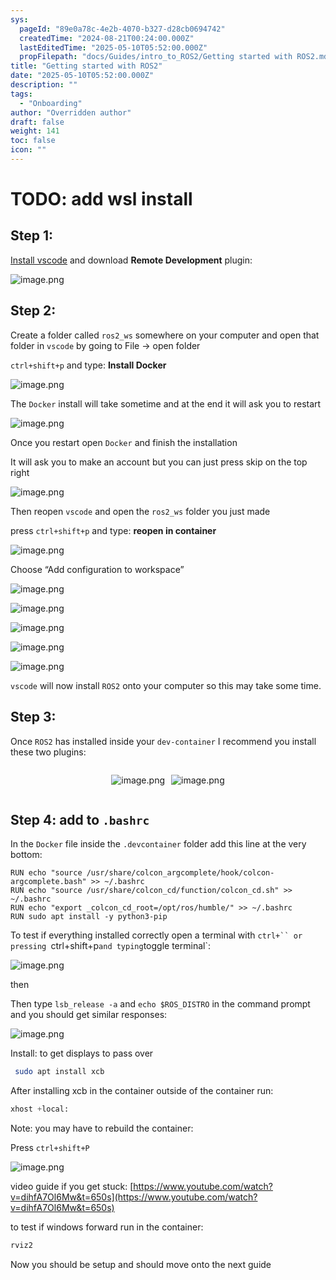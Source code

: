 ```yaml
---
sys:
  pageId: "89e0a78c-4e2b-4070-b327-d28cb0694742"
  createdTime: "2024-08-21T00:24:00.000Z"
  lastEditedTime: "2025-05-10T05:52:00.000Z"
  propFilepath: "docs/Guides/intro_to_ROS2/Getting started with ROS2.md"
title: "Getting started with ROS2"
date: "2025-05-10T05:52:00.000Z"
description: ""
tags:
  - "Onboarding"
author: "Overridden author"
draft: false
weight: 141
toc: false
icon: ""
---
```


# TODO: add wsl install

## Step 1:

[Install vscode](https://code.visualstudio.com/download) and download **Remote Development** plugin:

![image.png](https://prod-files-secure.s3.us-west-2.amazonaws.com/d518164a-d88e-44d1-a4ee-3adb3bd8bce0/efb52993-1881-4a40-b95e-6f020334f022/image.png?X-Amz-Algorithm=AWS4-HMAC-SHA256&X-Amz-Content-Sha256=UNSIGNED-PAYLOAD&X-Amz-Credential=ASIAZI2LB466TQHN3WP4%2F20250610%2Fus-west-2%2Fs3%2Faws4_request&X-Amz-Date=20250610T061312Z&X-Amz-Expires=3600&X-Amz-Security-Token=IQoJb3JpZ2luX2VjEN7%2F%2F%2F%2F%2F%2F%2F%2F%2F%2FwEaCXVzLXdlc3QtMiJGMEQCIA%2FOuXpGVzBLCfSlQaLfnQZtTXCIEb9%2FwKBoWx%2B6F7fzAiB4sL63pae2J9Isy0kR1JtgtVuCjIIEP30jj%2F6SlT8sjiqIBAi3%2F%2F%2F%2F%2F%2F%2F%2F%2F%2F8BEAAaDDYzNzQyMzE4MzgwNSIMgL4fbrJuByiYP%2FAYKtwDFZVl%2FVEyG7MIRhBsT8hNCzPRZCFuKzhNdYsJ5jkEyKiBgZEUaxYe6y9M4YJUCllS7QMSdKNpIjjWctAzRr%2BZL9pjAUPoRe8pcb%2FHpZsAzh8%2BDICc4y%2B1UD0cDZcEdKxcRk77npaE3J%2B1YiElZrGMNryvTnxJK0ueb06tAIaAvrSzMIdgU%2B5HsX9%2BMTL5aK7ZzN7RVWv5XfpC8f81NQj01ljQQUvTROnWYkpmyNw69rZ5p6bHusEPK5XHBUCUH6fyVykyq0BH26bfX3fyE3LrPhSyzd7WGDT5ouhIZMXSHeNTorpHLlLRdOtVp9zhQoPget7ZyTldCs9n9XR72JJtaFFNe76XmCc5f2bZoA9x39HqDF9jL0JQy6OyhjX6aA7Y9mpzPKWI6tbpEDKsMYPcUpoz%2FSzytzKwPFVtJqfJUr3%2FriNSi%2FsoSPuUSxs22j7OM3bmkCnNSyu0gNt0kP5yuZNByjESzo3E6osbzjvdZfX6UyvN1h9pphI91Jzwc3FROzJof1VTjvZbhbHlQxUnfd05Qmbd7quafK5fJd9E%2F7YGh7BFT0jB7LljPZs0rU7N8nct25cBX9XGyySCmbC41tUDQnKPz0AGVa%2BFILPk52SNMnnaUGnq98F6F0Ywt4efwgY6pgELmcasWUuDZetgdsYNVa65KWv5f%2BIaPgRuDHjdq4NFrpA%2B5NZUfCO%2FfcD11UkF4KZgtwAt%2FhpbYqcP5wbnIyY2sprPdSiiLcZJiwJShfzir08SvYlYFYTYBlFECgMhltwA6l61ys4%2FBqysIZ1XqcpWRNXxUBJN6m0QEKhFP2XblDPG%2FwnWQempHDslIs3onXLr8xZwHJAm9LWXDbIuhXCgq9mEQJ3x&X-Amz-Signature=768a4beb2421363091d0116e9563caec113b68633f0b9e5c93d3d21b9e1255ea&X-Amz-SignedHeaders=host&x-id=GetObject)

## Step 2:

Create a folder called `ros2_ws` somewhere on your computer and open that folder in `vscode` by going to File → open folder 

`ctrl+shift+p` and type: **Install Docker**

![image.png](https://prod-files-secure.s3.us-west-2.amazonaws.com/d518164a-d88e-44d1-a4ee-3adb3bd8bce0/2269dc0e-1cd5-47ff-bceb-c04ad9b2eab0/image.png?X-Amz-Algorithm=AWS4-HMAC-SHA256&X-Amz-Content-Sha256=UNSIGNED-PAYLOAD&X-Amz-Credential=ASIAZI2LB466TQHN3WP4%2F20250610%2Fus-west-2%2Fs3%2Faws4_request&X-Amz-Date=20250610T061312Z&X-Amz-Expires=3600&X-Amz-Security-Token=IQoJb3JpZ2luX2VjEN7%2F%2F%2F%2F%2F%2F%2F%2F%2F%2FwEaCXVzLXdlc3QtMiJGMEQCIA%2FOuXpGVzBLCfSlQaLfnQZtTXCIEb9%2FwKBoWx%2B6F7fzAiB4sL63pae2J9Isy0kR1JtgtVuCjIIEP30jj%2F6SlT8sjiqIBAi3%2F%2F%2F%2F%2F%2F%2F%2F%2F%2F8BEAAaDDYzNzQyMzE4MzgwNSIMgL4fbrJuByiYP%2FAYKtwDFZVl%2FVEyG7MIRhBsT8hNCzPRZCFuKzhNdYsJ5jkEyKiBgZEUaxYe6y9M4YJUCllS7QMSdKNpIjjWctAzRr%2BZL9pjAUPoRe8pcb%2FHpZsAzh8%2BDICc4y%2B1UD0cDZcEdKxcRk77npaE3J%2B1YiElZrGMNryvTnxJK0ueb06tAIaAvrSzMIdgU%2B5HsX9%2BMTL5aK7ZzN7RVWv5XfpC8f81NQj01ljQQUvTROnWYkpmyNw69rZ5p6bHusEPK5XHBUCUH6fyVykyq0BH26bfX3fyE3LrPhSyzd7WGDT5ouhIZMXSHeNTorpHLlLRdOtVp9zhQoPget7ZyTldCs9n9XR72JJtaFFNe76XmCc5f2bZoA9x39HqDF9jL0JQy6OyhjX6aA7Y9mpzPKWI6tbpEDKsMYPcUpoz%2FSzytzKwPFVtJqfJUr3%2FriNSi%2FsoSPuUSxs22j7OM3bmkCnNSyu0gNt0kP5yuZNByjESzo3E6osbzjvdZfX6UyvN1h9pphI91Jzwc3FROzJof1VTjvZbhbHlQxUnfd05Qmbd7quafK5fJd9E%2F7YGh7BFT0jB7LljPZs0rU7N8nct25cBX9XGyySCmbC41tUDQnKPz0AGVa%2BFILPk52SNMnnaUGnq98F6F0Ywt4efwgY6pgELmcasWUuDZetgdsYNVa65KWv5f%2BIaPgRuDHjdq4NFrpA%2B5NZUfCO%2FfcD11UkF4KZgtwAt%2FhpbYqcP5wbnIyY2sprPdSiiLcZJiwJShfzir08SvYlYFYTYBlFECgMhltwA6l61ys4%2FBqysIZ1XqcpWRNXxUBJN6m0QEKhFP2XblDPG%2FwnWQempHDslIs3onXLr8xZwHJAm9LWXDbIuhXCgq9mEQJ3x&X-Amz-Signature=d65450299239474126d5800a892b46033f6c00617c87f939d8e54bf5e6c56210&X-Amz-SignedHeaders=host&x-id=GetObject)

The `Docker` install will take sometime and at the end it will ask you to restart

![image.png](https://prod-files-secure.s3.us-west-2.amazonaws.com/d518164a-d88e-44d1-a4ee-3adb3bd8bce0/ed233f78-be33-4b1f-b89c-9c346c0e961e/image.png?X-Amz-Algorithm=AWS4-HMAC-SHA256&X-Amz-Content-Sha256=UNSIGNED-PAYLOAD&X-Amz-Credential=ASIAZI2LB466TQHN3WP4%2F20250610%2Fus-west-2%2Fs3%2Faws4_request&X-Amz-Date=20250610T061312Z&X-Amz-Expires=3600&X-Amz-Security-Token=IQoJb3JpZ2luX2VjEN7%2F%2F%2F%2F%2F%2F%2F%2F%2F%2FwEaCXVzLXdlc3QtMiJGMEQCIA%2FOuXpGVzBLCfSlQaLfnQZtTXCIEb9%2FwKBoWx%2B6F7fzAiB4sL63pae2J9Isy0kR1JtgtVuCjIIEP30jj%2F6SlT8sjiqIBAi3%2F%2F%2F%2F%2F%2F%2F%2F%2F%2F8BEAAaDDYzNzQyMzE4MzgwNSIMgL4fbrJuByiYP%2FAYKtwDFZVl%2FVEyG7MIRhBsT8hNCzPRZCFuKzhNdYsJ5jkEyKiBgZEUaxYe6y9M4YJUCllS7QMSdKNpIjjWctAzRr%2BZL9pjAUPoRe8pcb%2FHpZsAzh8%2BDICc4y%2B1UD0cDZcEdKxcRk77npaE3J%2B1YiElZrGMNryvTnxJK0ueb06tAIaAvrSzMIdgU%2B5HsX9%2BMTL5aK7ZzN7RVWv5XfpC8f81NQj01ljQQUvTROnWYkpmyNw69rZ5p6bHusEPK5XHBUCUH6fyVykyq0BH26bfX3fyE3LrPhSyzd7WGDT5ouhIZMXSHeNTorpHLlLRdOtVp9zhQoPget7ZyTldCs9n9XR72JJtaFFNe76XmCc5f2bZoA9x39HqDF9jL0JQy6OyhjX6aA7Y9mpzPKWI6tbpEDKsMYPcUpoz%2FSzytzKwPFVtJqfJUr3%2FriNSi%2FsoSPuUSxs22j7OM3bmkCnNSyu0gNt0kP5yuZNByjESzo3E6osbzjvdZfX6UyvN1h9pphI91Jzwc3FROzJof1VTjvZbhbHlQxUnfd05Qmbd7quafK5fJd9E%2F7YGh7BFT0jB7LljPZs0rU7N8nct25cBX9XGyySCmbC41tUDQnKPz0AGVa%2BFILPk52SNMnnaUGnq98F6F0Ywt4efwgY6pgELmcasWUuDZetgdsYNVa65KWv5f%2BIaPgRuDHjdq4NFrpA%2B5NZUfCO%2FfcD11UkF4KZgtwAt%2FhpbYqcP5wbnIyY2sprPdSiiLcZJiwJShfzir08SvYlYFYTYBlFECgMhltwA6l61ys4%2FBqysIZ1XqcpWRNXxUBJN6m0QEKhFP2XblDPG%2FwnWQempHDslIs3onXLr8xZwHJAm9LWXDbIuhXCgq9mEQJ3x&X-Amz-Signature=a00e070cf99cc6060995a1e6471207f217134d6d4c939a0aec4d59664f5bbc74&X-Amz-SignedHeaders=host&x-id=GetObject)

Once you restart open `Docker` and finish the installation

It will ask you to make an account but you can just press skip on the top right

![image.png](https://prod-files-secure.s3.us-west-2.amazonaws.com/d518164a-d88e-44d1-a4ee-3adb3bd8bce0/21010ad9-1659-4fd9-9f59-9932a09b2a3d/image.png?X-Amz-Algorithm=AWS4-HMAC-SHA256&X-Amz-Content-Sha256=UNSIGNED-PAYLOAD&X-Amz-Credential=ASIAZI2LB466TQHN3WP4%2F20250610%2Fus-west-2%2Fs3%2Faws4_request&X-Amz-Date=20250610T061312Z&X-Amz-Expires=3600&X-Amz-Security-Token=IQoJb3JpZ2luX2VjEN7%2F%2F%2F%2F%2F%2F%2F%2F%2F%2FwEaCXVzLXdlc3QtMiJGMEQCIA%2FOuXpGVzBLCfSlQaLfnQZtTXCIEb9%2FwKBoWx%2B6F7fzAiB4sL63pae2J9Isy0kR1JtgtVuCjIIEP30jj%2F6SlT8sjiqIBAi3%2F%2F%2F%2F%2F%2F%2F%2F%2F%2F8BEAAaDDYzNzQyMzE4MzgwNSIMgL4fbrJuByiYP%2FAYKtwDFZVl%2FVEyG7MIRhBsT8hNCzPRZCFuKzhNdYsJ5jkEyKiBgZEUaxYe6y9M4YJUCllS7QMSdKNpIjjWctAzRr%2BZL9pjAUPoRe8pcb%2FHpZsAzh8%2BDICc4y%2B1UD0cDZcEdKxcRk77npaE3J%2B1YiElZrGMNryvTnxJK0ueb06tAIaAvrSzMIdgU%2B5HsX9%2BMTL5aK7ZzN7RVWv5XfpC8f81NQj01ljQQUvTROnWYkpmyNw69rZ5p6bHusEPK5XHBUCUH6fyVykyq0BH26bfX3fyE3LrPhSyzd7WGDT5ouhIZMXSHeNTorpHLlLRdOtVp9zhQoPget7ZyTldCs9n9XR72JJtaFFNe76XmCc5f2bZoA9x39HqDF9jL0JQy6OyhjX6aA7Y9mpzPKWI6tbpEDKsMYPcUpoz%2FSzytzKwPFVtJqfJUr3%2FriNSi%2FsoSPuUSxs22j7OM3bmkCnNSyu0gNt0kP5yuZNByjESzo3E6osbzjvdZfX6UyvN1h9pphI91Jzwc3FROzJof1VTjvZbhbHlQxUnfd05Qmbd7quafK5fJd9E%2F7YGh7BFT0jB7LljPZs0rU7N8nct25cBX9XGyySCmbC41tUDQnKPz0AGVa%2BFILPk52SNMnnaUGnq98F6F0Ywt4efwgY6pgELmcasWUuDZetgdsYNVa65KWv5f%2BIaPgRuDHjdq4NFrpA%2B5NZUfCO%2FfcD11UkF4KZgtwAt%2FhpbYqcP5wbnIyY2sprPdSiiLcZJiwJShfzir08SvYlYFYTYBlFECgMhltwA6l61ys4%2FBqysIZ1XqcpWRNXxUBJN6m0QEKhFP2XblDPG%2FwnWQempHDslIs3onXLr8xZwHJAm9LWXDbIuhXCgq9mEQJ3x&X-Amz-Signature=b87e7d82e13faa8cf1350b3b2235cc02c7b30f16de3a08eddfbf778bf3fcccd2&X-Amz-SignedHeaders=host&x-id=GetObject)

Then reopen `vscode` and open the `ros2_ws` folder you just made

press `ctrl+shift+p` and type: **reopen in container**

![image.png](https://prod-files-secure.s3.us-west-2.amazonaws.com/d518164a-d88e-44d1-a4ee-3adb3bd8bce0/4e93b8c2-41ad-488c-8095-c74205196118/image.png?X-Amz-Algorithm=AWS4-HMAC-SHA256&X-Amz-Content-Sha256=UNSIGNED-PAYLOAD&X-Amz-Credential=ASIAZI2LB466TQHN3WP4%2F20250610%2Fus-west-2%2Fs3%2Faws4_request&X-Amz-Date=20250610T061312Z&X-Amz-Expires=3600&X-Amz-Security-Token=IQoJb3JpZ2luX2VjEN7%2F%2F%2F%2F%2F%2F%2F%2F%2F%2FwEaCXVzLXdlc3QtMiJGMEQCIA%2FOuXpGVzBLCfSlQaLfnQZtTXCIEb9%2FwKBoWx%2B6F7fzAiB4sL63pae2J9Isy0kR1JtgtVuCjIIEP30jj%2F6SlT8sjiqIBAi3%2F%2F%2F%2F%2F%2F%2F%2F%2F%2F8BEAAaDDYzNzQyMzE4MzgwNSIMgL4fbrJuByiYP%2FAYKtwDFZVl%2FVEyG7MIRhBsT8hNCzPRZCFuKzhNdYsJ5jkEyKiBgZEUaxYe6y9M4YJUCllS7QMSdKNpIjjWctAzRr%2BZL9pjAUPoRe8pcb%2FHpZsAzh8%2BDICc4y%2B1UD0cDZcEdKxcRk77npaE3J%2B1YiElZrGMNryvTnxJK0ueb06tAIaAvrSzMIdgU%2B5HsX9%2BMTL5aK7ZzN7RVWv5XfpC8f81NQj01ljQQUvTROnWYkpmyNw69rZ5p6bHusEPK5XHBUCUH6fyVykyq0BH26bfX3fyE3LrPhSyzd7WGDT5ouhIZMXSHeNTorpHLlLRdOtVp9zhQoPget7ZyTldCs9n9XR72JJtaFFNe76XmCc5f2bZoA9x39HqDF9jL0JQy6OyhjX6aA7Y9mpzPKWI6tbpEDKsMYPcUpoz%2FSzytzKwPFVtJqfJUr3%2FriNSi%2FsoSPuUSxs22j7OM3bmkCnNSyu0gNt0kP5yuZNByjESzo3E6osbzjvdZfX6UyvN1h9pphI91Jzwc3FROzJof1VTjvZbhbHlQxUnfd05Qmbd7quafK5fJd9E%2F7YGh7BFT0jB7LljPZs0rU7N8nct25cBX9XGyySCmbC41tUDQnKPz0AGVa%2BFILPk52SNMnnaUGnq98F6F0Ywt4efwgY6pgELmcasWUuDZetgdsYNVa65KWv5f%2BIaPgRuDHjdq4NFrpA%2B5NZUfCO%2FfcD11UkF4KZgtwAt%2FhpbYqcP5wbnIyY2sprPdSiiLcZJiwJShfzir08SvYlYFYTYBlFECgMhltwA6l61ys4%2FBqysIZ1XqcpWRNXxUBJN6m0QEKhFP2XblDPG%2FwnWQempHDslIs3onXLr8xZwHJAm9LWXDbIuhXCgq9mEQJ3x&X-Amz-Signature=acd36464a1da620b4cda02044c58060c7e6d8c83bea30cf4a20fc1376bff94c5&X-Amz-SignedHeaders=host&x-id=GetObject)

Choose “Add configuration to workspace”

![image.png](https://prod-files-secure.s3.us-west-2.amazonaws.com/d518164a-d88e-44d1-a4ee-3adb3bd8bce0/9560b282-5060-4989-ba37-97e7b2c22476/image.png?X-Amz-Algorithm=AWS4-HMAC-SHA256&X-Amz-Content-Sha256=UNSIGNED-PAYLOAD&X-Amz-Credential=ASIAZI2LB466TQHN3WP4%2F20250610%2Fus-west-2%2Fs3%2Faws4_request&X-Amz-Date=20250610T061312Z&X-Amz-Expires=3600&X-Amz-Security-Token=IQoJb3JpZ2luX2VjEN7%2F%2F%2F%2F%2F%2F%2F%2F%2F%2FwEaCXVzLXdlc3QtMiJGMEQCIA%2FOuXpGVzBLCfSlQaLfnQZtTXCIEb9%2FwKBoWx%2B6F7fzAiB4sL63pae2J9Isy0kR1JtgtVuCjIIEP30jj%2F6SlT8sjiqIBAi3%2F%2F%2F%2F%2F%2F%2F%2F%2F%2F8BEAAaDDYzNzQyMzE4MzgwNSIMgL4fbrJuByiYP%2FAYKtwDFZVl%2FVEyG7MIRhBsT8hNCzPRZCFuKzhNdYsJ5jkEyKiBgZEUaxYe6y9M4YJUCllS7QMSdKNpIjjWctAzRr%2BZL9pjAUPoRe8pcb%2FHpZsAzh8%2BDICc4y%2B1UD0cDZcEdKxcRk77npaE3J%2B1YiElZrGMNryvTnxJK0ueb06tAIaAvrSzMIdgU%2B5HsX9%2BMTL5aK7ZzN7RVWv5XfpC8f81NQj01ljQQUvTROnWYkpmyNw69rZ5p6bHusEPK5XHBUCUH6fyVykyq0BH26bfX3fyE3LrPhSyzd7WGDT5ouhIZMXSHeNTorpHLlLRdOtVp9zhQoPget7ZyTldCs9n9XR72JJtaFFNe76XmCc5f2bZoA9x39HqDF9jL0JQy6OyhjX6aA7Y9mpzPKWI6tbpEDKsMYPcUpoz%2FSzytzKwPFVtJqfJUr3%2FriNSi%2FsoSPuUSxs22j7OM3bmkCnNSyu0gNt0kP5yuZNByjESzo3E6osbzjvdZfX6UyvN1h9pphI91Jzwc3FROzJof1VTjvZbhbHlQxUnfd05Qmbd7quafK5fJd9E%2F7YGh7BFT0jB7LljPZs0rU7N8nct25cBX9XGyySCmbC41tUDQnKPz0AGVa%2BFILPk52SNMnnaUGnq98F6F0Ywt4efwgY6pgELmcasWUuDZetgdsYNVa65KWv5f%2BIaPgRuDHjdq4NFrpA%2B5NZUfCO%2FfcD11UkF4KZgtwAt%2FhpbYqcP5wbnIyY2sprPdSiiLcZJiwJShfzir08SvYlYFYTYBlFECgMhltwA6l61ys4%2FBqysIZ1XqcpWRNXxUBJN6m0QEKhFP2XblDPG%2FwnWQempHDslIs3onXLr8xZwHJAm9LWXDbIuhXCgq9mEQJ3x&X-Amz-Signature=3c99f21cbce147dcd9753ffac48ba9668ce9b8751c8d1307b2c94f5ff72a6ac2&X-Amz-SignedHeaders=host&x-id=GetObject)

![image.png](https://prod-files-secure.s3.us-west-2.amazonaws.com/d518164a-d88e-44d1-a4ee-3adb3bd8bce0/2ee63f81-886b-48e8-a553-dc6e5eac99e4/image.png?X-Amz-Algorithm=AWS4-HMAC-SHA256&X-Amz-Content-Sha256=UNSIGNED-PAYLOAD&X-Amz-Credential=ASIAZI2LB466TQHN3WP4%2F20250610%2Fus-west-2%2Fs3%2Faws4_request&X-Amz-Date=20250610T061312Z&X-Amz-Expires=3600&X-Amz-Security-Token=IQoJb3JpZ2luX2VjEN7%2F%2F%2F%2F%2F%2F%2F%2F%2F%2FwEaCXVzLXdlc3QtMiJGMEQCIA%2FOuXpGVzBLCfSlQaLfnQZtTXCIEb9%2FwKBoWx%2B6F7fzAiB4sL63pae2J9Isy0kR1JtgtVuCjIIEP30jj%2F6SlT8sjiqIBAi3%2F%2F%2F%2F%2F%2F%2F%2F%2F%2F8BEAAaDDYzNzQyMzE4MzgwNSIMgL4fbrJuByiYP%2FAYKtwDFZVl%2FVEyG7MIRhBsT8hNCzPRZCFuKzhNdYsJ5jkEyKiBgZEUaxYe6y9M4YJUCllS7QMSdKNpIjjWctAzRr%2BZL9pjAUPoRe8pcb%2FHpZsAzh8%2BDICc4y%2B1UD0cDZcEdKxcRk77npaE3J%2B1YiElZrGMNryvTnxJK0ueb06tAIaAvrSzMIdgU%2B5HsX9%2BMTL5aK7ZzN7RVWv5XfpC8f81NQj01ljQQUvTROnWYkpmyNw69rZ5p6bHusEPK5XHBUCUH6fyVykyq0BH26bfX3fyE3LrPhSyzd7WGDT5ouhIZMXSHeNTorpHLlLRdOtVp9zhQoPget7ZyTldCs9n9XR72JJtaFFNe76XmCc5f2bZoA9x39HqDF9jL0JQy6OyhjX6aA7Y9mpzPKWI6tbpEDKsMYPcUpoz%2FSzytzKwPFVtJqfJUr3%2FriNSi%2FsoSPuUSxs22j7OM3bmkCnNSyu0gNt0kP5yuZNByjESzo3E6osbzjvdZfX6UyvN1h9pphI91Jzwc3FROzJof1VTjvZbhbHlQxUnfd05Qmbd7quafK5fJd9E%2F7YGh7BFT0jB7LljPZs0rU7N8nct25cBX9XGyySCmbC41tUDQnKPz0AGVa%2BFILPk52SNMnnaUGnq98F6F0Ywt4efwgY6pgELmcasWUuDZetgdsYNVa65KWv5f%2BIaPgRuDHjdq4NFrpA%2B5NZUfCO%2FfcD11UkF4KZgtwAt%2FhpbYqcP5wbnIyY2sprPdSiiLcZJiwJShfzir08SvYlYFYTYBlFECgMhltwA6l61ys4%2FBqysIZ1XqcpWRNXxUBJN6m0QEKhFP2XblDPG%2FwnWQempHDslIs3onXLr8xZwHJAm9LWXDbIuhXCgq9mEQJ3x&X-Amz-Signature=3a386dd968051c4e5705000a82186fe82b49349699c6213a532acb292e4e8cbe&X-Amz-SignedHeaders=host&x-id=GetObject)

![image.png](https://prod-files-secure.s3.us-west-2.amazonaws.com/d518164a-d88e-44d1-a4ee-3adb3bd8bce0/ae1580b2-b048-407e-aed9-b584224a7a04/image.png?X-Amz-Algorithm=AWS4-HMAC-SHA256&X-Amz-Content-Sha256=UNSIGNED-PAYLOAD&X-Amz-Credential=ASIAZI2LB466TQHN3WP4%2F20250610%2Fus-west-2%2Fs3%2Faws4_request&X-Amz-Date=20250610T061312Z&X-Amz-Expires=3600&X-Amz-Security-Token=IQoJb3JpZ2luX2VjEN7%2F%2F%2F%2F%2F%2F%2F%2F%2F%2FwEaCXVzLXdlc3QtMiJGMEQCIA%2FOuXpGVzBLCfSlQaLfnQZtTXCIEb9%2FwKBoWx%2B6F7fzAiB4sL63pae2J9Isy0kR1JtgtVuCjIIEP30jj%2F6SlT8sjiqIBAi3%2F%2F%2F%2F%2F%2F%2F%2F%2F%2F8BEAAaDDYzNzQyMzE4MzgwNSIMgL4fbrJuByiYP%2FAYKtwDFZVl%2FVEyG7MIRhBsT8hNCzPRZCFuKzhNdYsJ5jkEyKiBgZEUaxYe6y9M4YJUCllS7QMSdKNpIjjWctAzRr%2BZL9pjAUPoRe8pcb%2FHpZsAzh8%2BDICc4y%2B1UD0cDZcEdKxcRk77npaE3J%2B1YiElZrGMNryvTnxJK0ueb06tAIaAvrSzMIdgU%2B5HsX9%2BMTL5aK7ZzN7RVWv5XfpC8f81NQj01ljQQUvTROnWYkpmyNw69rZ5p6bHusEPK5XHBUCUH6fyVykyq0BH26bfX3fyE3LrPhSyzd7WGDT5ouhIZMXSHeNTorpHLlLRdOtVp9zhQoPget7ZyTldCs9n9XR72JJtaFFNe76XmCc5f2bZoA9x39HqDF9jL0JQy6OyhjX6aA7Y9mpzPKWI6tbpEDKsMYPcUpoz%2FSzytzKwPFVtJqfJUr3%2FriNSi%2FsoSPuUSxs22j7OM3bmkCnNSyu0gNt0kP5yuZNByjESzo3E6osbzjvdZfX6UyvN1h9pphI91Jzwc3FROzJof1VTjvZbhbHlQxUnfd05Qmbd7quafK5fJd9E%2F7YGh7BFT0jB7LljPZs0rU7N8nct25cBX9XGyySCmbC41tUDQnKPz0AGVa%2BFILPk52SNMnnaUGnq98F6F0Ywt4efwgY6pgELmcasWUuDZetgdsYNVa65KWv5f%2BIaPgRuDHjdq4NFrpA%2B5NZUfCO%2FfcD11UkF4KZgtwAt%2FhpbYqcP5wbnIyY2sprPdSiiLcZJiwJShfzir08SvYlYFYTYBlFECgMhltwA6l61ys4%2FBqysIZ1XqcpWRNXxUBJN6m0QEKhFP2XblDPG%2FwnWQempHDslIs3onXLr8xZwHJAm9LWXDbIuhXCgq9mEQJ3x&X-Amz-Signature=5873ee20eafd8b2f914a7077fe369d02970250a32827b74606714b60237cca2d&X-Amz-SignedHeaders=host&x-id=GetObject)

![image.png](https://prod-files-secure.s3.us-west-2.amazonaws.com/d518164a-d88e-44d1-a4ee-3adb3bd8bce0/53255b28-f75e-430f-b9e3-c0ac8577e42b/image.png?X-Amz-Algorithm=AWS4-HMAC-SHA256&X-Amz-Content-Sha256=UNSIGNED-PAYLOAD&X-Amz-Credential=ASIAZI2LB466TQHN3WP4%2F20250610%2Fus-west-2%2Fs3%2Faws4_request&X-Amz-Date=20250610T061312Z&X-Amz-Expires=3600&X-Amz-Security-Token=IQoJb3JpZ2luX2VjEN7%2F%2F%2F%2F%2F%2F%2F%2F%2F%2FwEaCXVzLXdlc3QtMiJGMEQCIA%2FOuXpGVzBLCfSlQaLfnQZtTXCIEb9%2FwKBoWx%2B6F7fzAiB4sL63pae2J9Isy0kR1JtgtVuCjIIEP30jj%2F6SlT8sjiqIBAi3%2F%2F%2F%2F%2F%2F%2F%2F%2F%2F8BEAAaDDYzNzQyMzE4MzgwNSIMgL4fbrJuByiYP%2FAYKtwDFZVl%2FVEyG7MIRhBsT8hNCzPRZCFuKzhNdYsJ5jkEyKiBgZEUaxYe6y9M4YJUCllS7QMSdKNpIjjWctAzRr%2BZL9pjAUPoRe8pcb%2FHpZsAzh8%2BDICc4y%2B1UD0cDZcEdKxcRk77npaE3J%2B1YiElZrGMNryvTnxJK0ueb06tAIaAvrSzMIdgU%2B5HsX9%2BMTL5aK7ZzN7RVWv5XfpC8f81NQj01ljQQUvTROnWYkpmyNw69rZ5p6bHusEPK5XHBUCUH6fyVykyq0BH26bfX3fyE3LrPhSyzd7WGDT5ouhIZMXSHeNTorpHLlLRdOtVp9zhQoPget7ZyTldCs9n9XR72JJtaFFNe76XmCc5f2bZoA9x39HqDF9jL0JQy6OyhjX6aA7Y9mpzPKWI6tbpEDKsMYPcUpoz%2FSzytzKwPFVtJqfJUr3%2FriNSi%2FsoSPuUSxs22j7OM3bmkCnNSyu0gNt0kP5yuZNByjESzo3E6osbzjvdZfX6UyvN1h9pphI91Jzwc3FROzJof1VTjvZbhbHlQxUnfd05Qmbd7quafK5fJd9E%2F7YGh7BFT0jB7LljPZs0rU7N8nct25cBX9XGyySCmbC41tUDQnKPz0AGVa%2BFILPk52SNMnnaUGnq98F6F0Ywt4efwgY6pgELmcasWUuDZetgdsYNVa65KWv5f%2BIaPgRuDHjdq4NFrpA%2B5NZUfCO%2FfcD11UkF4KZgtwAt%2FhpbYqcP5wbnIyY2sprPdSiiLcZJiwJShfzir08SvYlYFYTYBlFECgMhltwA6l61ys4%2FBqysIZ1XqcpWRNXxUBJN6m0QEKhFP2XblDPG%2FwnWQempHDslIs3onXLr8xZwHJAm9LWXDbIuhXCgq9mEQJ3x&X-Amz-Signature=125d8df7f317b5ddba3d4f5d146f290ac7b90fd75bac8c3ea05320c49084a63d&X-Amz-SignedHeaders=host&x-id=GetObject)

![image.png](https://prod-files-secure.s3.us-west-2.amazonaws.com/d518164a-d88e-44d1-a4ee-3adb3bd8bce0/7c562767-5af9-4ffb-97d1-327bcdf4ee00/image.png?X-Amz-Algorithm=AWS4-HMAC-SHA256&X-Amz-Content-Sha256=UNSIGNED-PAYLOAD&X-Amz-Credential=ASIAZI2LB466TQHN3WP4%2F20250610%2Fus-west-2%2Fs3%2Faws4_request&X-Amz-Date=20250610T061312Z&X-Amz-Expires=3600&X-Amz-Security-Token=IQoJb3JpZ2luX2VjEN7%2F%2F%2F%2F%2F%2F%2F%2F%2F%2FwEaCXVzLXdlc3QtMiJGMEQCIA%2FOuXpGVzBLCfSlQaLfnQZtTXCIEb9%2FwKBoWx%2B6F7fzAiB4sL63pae2J9Isy0kR1JtgtVuCjIIEP30jj%2F6SlT8sjiqIBAi3%2F%2F%2F%2F%2F%2F%2F%2F%2F%2F8BEAAaDDYzNzQyMzE4MzgwNSIMgL4fbrJuByiYP%2FAYKtwDFZVl%2FVEyG7MIRhBsT8hNCzPRZCFuKzhNdYsJ5jkEyKiBgZEUaxYe6y9M4YJUCllS7QMSdKNpIjjWctAzRr%2BZL9pjAUPoRe8pcb%2FHpZsAzh8%2BDICc4y%2B1UD0cDZcEdKxcRk77npaE3J%2B1YiElZrGMNryvTnxJK0ueb06tAIaAvrSzMIdgU%2B5HsX9%2BMTL5aK7ZzN7RVWv5XfpC8f81NQj01ljQQUvTROnWYkpmyNw69rZ5p6bHusEPK5XHBUCUH6fyVykyq0BH26bfX3fyE3LrPhSyzd7WGDT5ouhIZMXSHeNTorpHLlLRdOtVp9zhQoPget7ZyTldCs9n9XR72JJtaFFNe76XmCc5f2bZoA9x39HqDF9jL0JQy6OyhjX6aA7Y9mpzPKWI6tbpEDKsMYPcUpoz%2FSzytzKwPFVtJqfJUr3%2FriNSi%2FsoSPuUSxs22j7OM3bmkCnNSyu0gNt0kP5yuZNByjESzo3E6osbzjvdZfX6UyvN1h9pphI91Jzwc3FROzJof1VTjvZbhbHlQxUnfd05Qmbd7quafK5fJd9E%2F7YGh7BFT0jB7LljPZs0rU7N8nct25cBX9XGyySCmbC41tUDQnKPz0AGVa%2BFILPk52SNMnnaUGnq98F6F0Ywt4efwgY6pgELmcasWUuDZetgdsYNVa65KWv5f%2BIaPgRuDHjdq4NFrpA%2B5NZUfCO%2FfcD11UkF4KZgtwAt%2FhpbYqcP5wbnIyY2sprPdSiiLcZJiwJShfzir08SvYlYFYTYBlFECgMhltwA6l61ys4%2FBqysIZ1XqcpWRNXxUBJN6m0QEKhFP2XblDPG%2FwnWQempHDslIs3onXLr8xZwHJAm9LWXDbIuhXCgq9mEQJ3x&X-Amz-Signature=27e9394fc5047939e34c5b520e0457d52367bd758208b7df102ed46b875662a3&X-Amz-SignedHeaders=host&x-id=GetObject)

`vscode` will now install `ROS2` onto your computer so this may take some time.

## Step 3:

Once `ROS2` has installed inside your `dev-container` I recommend you install these two plugins:

<div style="display: flex;flex-direction: row; column-gap:10px; max-width: 630px;justify-content: center;">
<div>

![image.png](https://prod-files-secure.s3.us-west-2.amazonaws.com/d518164a-d88e-44d1-a4ee-3adb3bd8bce0/3fc3d550-5a54-4ba1-ba6b-faa01cdb7369/image.png?X-Amz-Algorithm=AWS4-HMAC-SHA256&X-Amz-Content-Sha256=UNSIGNED-PAYLOAD&X-Amz-Credential=ASIAZI2LB4665PVFK2TV%2F20250610%2Fus-west-2%2Fs3%2Faws4_request&X-Amz-Date=20250610T061319Z&X-Amz-Expires=3600&X-Amz-Security-Token=IQoJb3JpZ2luX2VjEN7%2F%2F%2F%2F%2F%2F%2F%2F%2F%2FwEaCXVzLXdlc3QtMiJGMEQCID7UFRRO5L12nLJuq13uo5nVjjvYgSJgepqJaB6tkJRGAiBPkDZ4G0df%2FfCBTF0g13c8nsSz4W9y1G%2B2nrMqeGPZkCqIBAi3%2F%2F%2F%2F%2F%2F%2F%2F%2F%2F8BEAAaDDYzNzQyMzE4MzgwNSIMU%2BXpsBjziHdiPQCXKtwDo4D6rqlPdHa6Qvs0dz24qlUvh%2FqIdmQOpxO6HeOOIN2eyV2o9WvbHoMD0cu2n2fz9up%2FtJlU7pzdGUsw93hBvjqL4DLAbCy8RTa1V4oy%2BH2fhNs%2FwfRAoCXCY5P9CE4Zjzqbgr1ragw6VA0QkFwtda%2FeZjkr7ImTUSIE23hpMTNTDOioOwTJEi3BZ7X4tzs9JFMUbqEmSsZ3F%2BzY%2Bx5rti4Xpnuxq7fL9uv3LX1JZSppalw%2Bcyerg%2B7DcdyrpNDZRVCPIR7M5wNWr2LLAS%2BtMs26uscyxJ8FddD7p8s3iLYCqGI40FFgEgOlqo5iHaEtyyCs2Z%2F5C%2FQ48RnPffr3u4UkAVCmgx7o%2B3r5FrdH%2FAf3lae9pTOwa1H%2BMsom1WP67gh1toaYgzzIQrrlraOl3wXidilsnkmSPgHdRPZpFiq2fadfDuJOgYveMquUNTDQ1IaV7CVCf4%2FxaL4Fwrr9Wl6bBs0YPuo7Oe9w8f6xxU9uWXghxaikDtU%2F1eH4vI3i%2BDh5sxisf%2FZjerR%2F3gEvuoWBO9czBKX6b1M%2BsXILaQMnLJZUr2%2BfUi1sqKbLXyBRkdX%2FfsSYgjgcmJLpZHMo0%2Fy03%2F1olX%2BwTpILfDQUMAVFpkIGaUybSrYumpcwp4ifwgY6pgEhf8r%2FIWs9WZhdaCRAnb97ahJqavUwnAcXS%2FAsoReGIaUuUJgIsBVEAlgxws8dyGr9R8gqJeBMt2xQCODu8%2F6Ch5i5oSilNrTO6lfo4RfzDj93Hjt9NhKRrfJmTz2sxTRZ32aa%2FnKG1zAZTMEJ5UtCk24fnNvXi5Ik6UNgVGBmPh33WfW0XOlOF4ZEMy%2B7EcfwvyeuJlo2n80d6eKUZx5PNrOoN%2Fy4&X-Amz-Signature=9de45d4447849178afe727f232bf488c72bf951fd1bd67d14c5f80fccf445c22&X-Amz-SignedHeaders=host&x-id=GetObject)

</div>
<div>

![image.png](https://prod-files-secure.s3.us-west-2.amazonaws.com/d518164a-d88e-44d1-a4ee-3adb3bd8bce0/d994cc66-13c2-4093-a5a3-f84cf4601a82/image.png?X-Amz-Algorithm=AWS4-HMAC-SHA256&X-Amz-Content-Sha256=UNSIGNED-PAYLOAD&X-Amz-Credential=ASIAZI2LB46626LL6XSF%2F20250610%2Fus-west-2%2Fs3%2Faws4_request&X-Amz-Date=20250610T061319Z&X-Amz-Expires=3600&X-Amz-Security-Token=IQoJb3JpZ2luX2VjEN7%2F%2F%2F%2F%2F%2F%2F%2F%2F%2FwEaCXVzLXdlc3QtMiJHMEUCIHSb3%2B6cxxITTTnddzNO4K2hC6KXCXawoK7mAyDMPSw4AiEAvxvgIv6VsnxGNAkeOFWzYC%2FyWHw5O2LZIpm6JR5zfDEqiAQIt%2F%2F%2F%2F%2F%2F%2F%2F%2F%2F%2FARAAGgw2Mzc0MjMxODM4MDUiDCkb8O%2F3DJzF38br7yrcA6PF249cl0QXgJ%2BTd%2B2DQDjZmdSohhUQbVME5Y6KC6UmJJ0chz0T31QTxjU3vJFy2Yw95T2EF7eM8O%2FcZbnmNwDuh5iXIuEWQsCYPYoxzn6ffBlVLnfQWGzaqOzmMPN395FDBPhDDYuv%2FI4Sp82ZhiPrueE0esdsAUsZrmzSGOqH0qZ2lLGpQP4yN1k7SKNQ45yTt3lYwFbh2fCnjsZWIsoj8uNTc4%2Bfi9ppXNphdU70CCtVK%2F5n8%2BOWFi%2BjNEOFSucoW4ySYzCcUwbf3ryy%2BFXOGR3r%2Bu%2FshbSArIMPsI4ygn7AaJBXnnQtH9l46tykwfpZgLdqv1rSM3kp8LIQoBflXnXWzIsNnT163lDM1fzPYFaF%2FXzJ7%2FvNaJPsU4%2B5DBZqcz3ea4%2FDmVKgE3db9C2%2FpGZUMHgC0w%2FUlkLEedfGmk9HjRcgFQE7C%2FZK5Ye4%2BBAgYSeJWiHaiFH9Dv%2FQPAPhWgf%2FLp%2BTwmQOTO9FrhMLlyOIIzGu1kAkrpdXcgT%2BvRatVESxnSJpwNZSLKB75qV0RQgHHSLDv07TKtzTYbPHSkiVp4N3yh8yefEOy9WsbqlVspHRQWzp584E6d4RKQiE3Cn%2F8q%2B8cMZdRaT4kJMMHRwwsTaFR5j2YyUqMM6Hn8IGOqUB5Yd8UyKtFA59PFpLO%2F2AmYuIO94EDox5B%2BM85EJ8CTT1raVwJvDC0RIrfUMXQFqbp5C8245CgxDFB%2FU2ugrlrHVp1BEhb%2B05Kf7pDd1C%2F%2FUt56cPGLemUwg%2Fhimuz9lAU6D3g8Hiw4h3Aw%2Fk2N7QtDtIns5SYslXatJ90BXsjhkk9GNosWN0Y3JyIsgVJPmNdWwqDlV9jJtjJ6NMjbX73YiVB4NC&X-Amz-Signature=2f1742600621eec6a4aa011e8d0451ab7f506d1e6c4ab219c14fe899a3d30705&X-Amz-SignedHeaders=host&x-id=GetObject)

</div>
</div>

## Step 4: add to `.bashrc`

In the `Docker` file inside the `.devcontainer` folder add this line at the very bottom: 

```docker
RUN echo "source /usr/share/colcon_argcomplete/hook/colcon-argcomplete.bash" >> ~/.bashrc
RUN echo "source /usr/share/colcon_cd/function/colcon_cd.sh" >> ~/.bashrc
RUN echo "export _colcon_cd_root=/opt/ros/humble/" >> ~/.bashrc
RUN sudo apt install -y python3-pip 
```

To test if everything installed correctly open a terminal with `ctrl+`` or pressing `ctrl+shift+p` and typing `toggle terminal`:

![image.png](https://prod-files-secure.s3.us-west-2.amazonaws.com/d518164a-d88e-44d1-a4ee-3adb3bd8bce0/6a4943d8-b04e-4c02-9a58-775f3384d1a5/image.png?X-Amz-Algorithm=AWS4-HMAC-SHA256&X-Amz-Content-Sha256=UNSIGNED-PAYLOAD&X-Amz-Credential=ASIAZI2LB466TQHN3WP4%2F20250610%2Fus-west-2%2Fs3%2Faws4_request&X-Amz-Date=20250610T061312Z&X-Amz-Expires=3600&X-Amz-Security-Token=IQoJb3JpZ2luX2VjEN7%2F%2F%2F%2F%2F%2F%2F%2F%2F%2FwEaCXVzLXdlc3QtMiJGMEQCIA%2FOuXpGVzBLCfSlQaLfnQZtTXCIEb9%2FwKBoWx%2B6F7fzAiB4sL63pae2J9Isy0kR1JtgtVuCjIIEP30jj%2F6SlT8sjiqIBAi3%2F%2F%2F%2F%2F%2F%2F%2F%2F%2F8BEAAaDDYzNzQyMzE4MzgwNSIMgL4fbrJuByiYP%2FAYKtwDFZVl%2FVEyG7MIRhBsT8hNCzPRZCFuKzhNdYsJ5jkEyKiBgZEUaxYe6y9M4YJUCllS7QMSdKNpIjjWctAzRr%2BZL9pjAUPoRe8pcb%2FHpZsAzh8%2BDICc4y%2B1UD0cDZcEdKxcRk77npaE3J%2B1YiElZrGMNryvTnxJK0ueb06tAIaAvrSzMIdgU%2B5HsX9%2BMTL5aK7ZzN7RVWv5XfpC8f81NQj01ljQQUvTROnWYkpmyNw69rZ5p6bHusEPK5XHBUCUH6fyVykyq0BH26bfX3fyE3LrPhSyzd7WGDT5ouhIZMXSHeNTorpHLlLRdOtVp9zhQoPget7ZyTldCs9n9XR72JJtaFFNe76XmCc5f2bZoA9x39HqDF9jL0JQy6OyhjX6aA7Y9mpzPKWI6tbpEDKsMYPcUpoz%2FSzytzKwPFVtJqfJUr3%2FriNSi%2FsoSPuUSxs22j7OM3bmkCnNSyu0gNt0kP5yuZNByjESzo3E6osbzjvdZfX6UyvN1h9pphI91Jzwc3FROzJof1VTjvZbhbHlQxUnfd05Qmbd7quafK5fJd9E%2F7YGh7BFT0jB7LljPZs0rU7N8nct25cBX9XGyySCmbC41tUDQnKPz0AGVa%2BFILPk52SNMnnaUGnq98F6F0Ywt4efwgY6pgELmcasWUuDZetgdsYNVa65KWv5f%2BIaPgRuDHjdq4NFrpA%2B5NZUfCO%2FfcD11UkF4KZgtwAt%2FhpbYqcP5wbnIyY2sprPdSiiLcZJiwJShfzir08SvYlYFYTYBlFECgMhltwA6l61ys4%2FBqysIZ1XqcpWRNXxUBJN6m0QEKhFP2XblDPG%2FwnWQempHDslIs3onXLr8xZwHJAm9LWXDbIuhXCgq9mEQJ3x&X-Amz-Signature=9f05fe347c9e8f1e074582c40482ec7f28154de7ba41c7ca3edb299dfd4e8f0f&X-Amz-SignedHeaders=host&x-id=GetObject)

then 

Then type `lsb_release -a` and `echo $ROS_DISTRO` in the command prompt and you should get similar responses:

![image.png](https://prod-files-secure.s3.us-west-2.amazonaws.com/d518164a-d88e-44d1-a4ee-3adb3bd8bce0/3e635dec-a805-4e85-8b9e-d000e5b71a4e/image.png?X-Amz-Algorithm=AWS4-HMAC-SHA256&X-Amz-Content-Sha256=UNSIGNED-PAYLOAD&X-Amz-Credential=ASIAZI2LB466TQHN3WP4%2F20250610%2Fus-west-2%2Fs3%2Faws4_request&X-Amz-Date=20250610T061312Z&X-Amz-Expires=3600&X-Amz-Security-Token=IQoJb3JpZ2luX2VjEN7%2F%2F%2F%2F%2F%2F%2F%2F%2F%2FwEaCXVzLXdlc3QtMiJGMEQCIA%2FOuXpGVzBLCfSlQaLfnQZtTXCIEb9%2FwKBoWx%2B6F7fzAiB4sL63pae2J9Isy0kR1JtgtVuCjIIEP30jj%2F6SlT8sjiqIBAi3%2F%2F%2F%2F%2F%2F%2F%2F%2F%2F8BEAAaDDYzNzQyMzE4MzgwNSIMgL4fbrJuByiYP%2FAYKtwDFZVl%2FVEyG7MIRhBsT8hNCzPRZCFuKzhNdYsJ5jkEyKiBgZEUaxYe6y9M4YJUCllS7QMSdKNpIjjWctAzRr%2BZL9pjAUPoRe8pcb%2FHpZsAzh8%2BDICc4y%2B1UD0cDZcEdKxcRk77npaE3J%2B1YiElZrGMNryvTnxJK0ueb06tAIaAvrSzMIdgU%2B5HsX9%2BMTL5aK7ZzN7RVWv5XfpC8f81NQj01ljQQUvTROnWYkpmyNw69rZ5p6bHusEPK5XHBUCUH6fyVykyq0BH26bfX3fyE3LrPhSyzd7WGDT5ouhIZMXSHeNTorpHLlLRdOtVp9zhQoPget7ZyTldCs9n9XR72JJtaFFNe76XmCc5f2bZoA9x39HqDF9jL0JQy6OyhjX6aA7Y9mpzPKWI6tbpEDKsMYPcUpoz%2FSzytzKwPFVtJqfJUr3%2FriNSi%2FsoSPuUSxs22j7OM3bmkCnNSyu0gNt0kP5yuZNByjESzo3E6osbzjvdZfX6UyvN1h9pphI91Jzwc3FROzJof1VTjvZbhbHlQxUnfd05Qmbd7quafK5fJd9E%2F7YGh7BFT0jB7LljPZs0rU7N8nct25cBX9XGyySCmbC41tUDQnKPz0AGVa%2BFILPk52SNMnnaUGnq98F6F0Ywt4efwgY6pgELmcasWUuDZetgdsYNVa65KWv5f%2BIaPgRuDHjdq4NFrpA%2B5NZUfCO%2FfcD11UkF4KZgtwAt%2FhpbYqcP5wbnIyY2sprPdSiiLcZJiwJShfzir08SvYlYFYTYBlFECgMhltwA6l61ys4%2FBqysIZ1XqcpWRNXxUBJN6m0QEKhFP2XblDPG%2FwnWQempHDslIs3onXLr8xZwHJAm9LWXDbIuhXCgq9mEQJ3x&X-Amz-Signature=72611bc2010f5ecd85bd9c46c8fbf6510a0678f6eb6e53884778ec3628bd35ed&X-Amz-SignedHeaders=host&x-id=GetObject)

Install:  to get displays to pass over

```bash
 sudo apt install xcb
```

After installing xcb in the container outside of the container run:

```python
xhost +local:
```

Note: you may have to rebuild the container:

Press `ctrl+shift+P`

![image.png](https://prod-files-secure.s3.us-west-2.amazonaws.com/d518164a-d88e-44d1-a4ee-3adb3bd8bce0/6c2be660-2618-4c38-9c26-53554f7a0b7b/image.png?X-Amz-Algorithm=AWS4-HMAC-SHA256&X-Amz-Content-Sha256=UNSIGNED-PAYLOAD&X-Amz-Credential=ASIAZI2LB466TQHN3WP4%2F20250610%2Fus-west-2%2Fs3%2Faws4_request&X-Amz-Date=20250610T061312Z&X-Amz-Expires=3600&X-Amz-Security-Token=IQoJb3JpZ2luX2VjEN7%2F%2F%2F%2F%2F%2F%2F%2F%2F%2FwEaCXVzLXdlc3QtMiJGMEQCIA%2FOuXpGVzBLCfSlQaLfnQZtTXCIEb9%2FwKBoWx%2B6F7fzAiB4sL63pae2J9Isy0kR1JtgtVuCjIIEP30jj%2F6SlT8sjiqIBAi3%2F%2F%2F%2F%2F%2F%2F%2F%2F%2F8BEAAaDDYzNzQyMzE4MzgwNSIMgL4fbrJuByiYP%2FAYKtwDFZVl%2FVEyG7MIRhBsT8hNCzPRZCFuKzhNdYsJ5jkEyKiBgZEUaxYe6y9M4YJUCllS7QMSdKNpIjjWctAzRr%2BZL9pjAUPoRe8pcb%2FHpZsAzh8%2BDICc4y%2B1UD0cDZcEdKxcRk77npaE3J%2B1YiElZrGMNryvTnxJK0ueb06tAIaAvrSzMIdgU%2B5HsX9%2BMTL5aK7ZzN7RVWv5XfpC8f81NQj01ljQQUvTROnWYkpmyNw69rZ5p6bHusEPK5XHBUCUH6fyVykyq0BH26bfX3fyE3LrPhSyzd7WGDT5ouhIZMXSHeNTorpHLlLRdOtVp9zhQoPget7ZyTldCs9n9XR72JJtaFFNe76XmCc5f2bZoA9x39HqDF9jL0JQy6OyhjX6aA7Y9mpzPKWI6tbpEDKsMYPcUpoz%2FSzytzKwPFVtJqfJUr3%2FriNSi%2FsoSPuUSxs22j7OM3bmkCnNSyu0gNt0kP5yuZNByjESzo3E6osbzjvdZfX6UyvN1h9pphI91Jzwc3FROzJof1VTjvZbhbHlQxUnfd05Qmbd7quafK5fJd9E%2F7YGh7BFT0jB7LljPZs0rU7N8nct25cBX9XGyySCmbC41tUDQnKPz0AGVa%2BFILPk52SNMnnaUGnq98F6F0Ywt4efwgY6pgELmcasWUuDZetgdsYNVa65KWv5f%2BIaPgRuDHjdq4NFrpA%2B5NZUfCO%2FfcD11UkF4KZgtwAt%2FhpbYqcP5wbnIyY2sprPdSiiLcZJiwJShfzir08SvYlYFYTYBlFECgMhltwA6l61ys4%2FBqysIZ1XqcpWRNXxUBJN6m0QEKhFP2XblDPG%2FwnWQempHDslIs3onXLr8xZwHJAm9LWXDbIuhXCgq9mEQJ3x&X-Amz-Signature=0206fb8bdd3f98242bc23d0282fdae7f9325053c01fe926c0c2cfd3c0bb206df&X-Amz-SignedHeaders=host&x-id=GetObject)

video guide if you get stuck: [https://www.youtube.com/watch?v=dihfA7Ol6Mw&t=650s](https://www.youtube.com/watch?v=dihfA7Ol6Mw&t=650s)

to test if windows forward run in the container:

```bash
rviz2
```

Now you should be setup and should move onto the next guide 
